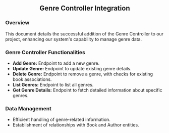 <h2 align="center">Genre Controller Integration</h2>

### Overview
This document details the successful addition of the Genre Controller to our project, enhancing our system's capability to manage genre data.

### Genre Controller Functionalities
- **Add Genre:** Endpoint to add a new genre.
- **Update Genre:** Endpoint to update existing genre details.
- **Delete Genre:** Endpoint to remove a genre, with checks for existing book associations.
- **List Genres:** Endpoint to list all genres.
- **Get Genre Details:** Endpoint to fetch detailed information about specific genres.

### Data Management
- Efficient handling of genre-related information.
- Establishment of relationships with Book and Author entities.
